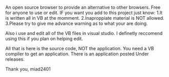 An open source browser to provide an alternative to other browsers.
Free for anyone to use or edit.
IF you want you add to this project just know:
1.It is written all in VB at the momment.
2.Inaproppiate material is NOT allowed.
3.Please try to give me advance warning as to what your are doing.

Also i use and edit all of the VB files in visual studio. I definetly reccomend using this if you plan on helping edit.

All that is here is the source code, NOT the application. You need a VB compiler to get an application. There is an application posted Under releases.

Thank you, 
    miad2401 
